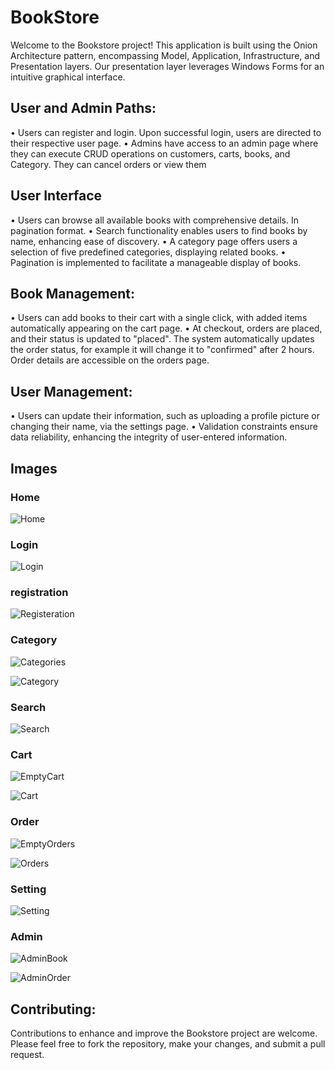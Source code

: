 # BookStore
Welcome to the Bookstore project! This application is built using the Onion Architecture pattern, encompassing Model, Application, Infrastructure, and Presentation layers. Our presentation layer leverages Windows Forms for an intuitive graphical interface.

## User and Admin Paths:

•	Users can register and login. Upon successful login, users are directed to their respective user page.
•	Admins have access to an admin page where they can execute CRUD operations on customers, carts, books, and Category. They can cancel orders or view them

##	User Interface

•	Users can browse all available books with comprehensive details. In pagination format.
•	Search functionality enables users to find books by name, enhancing ease of discovery.
•	A category page offers users a selection of five predefined categories, displaying related books.
•	Pagination is implemented to facilitate a manageable display of books.

##	Book Management:

•	Users can add books to their cart with a single click, with added items automatically appearing on the cart page.
•	At checkout, orders are placed, and their status is updated to "placed". The system automatically updates the order status, for example it will change it to "confirmed" after 2 hours. Order details are accessible on the orders page.

##	User Management:
•	Users can update their information, such as uploading a profile picture or changing their name, via the settings page.
•	Validation constraints ensure data reliability, enhancing the integrity of user-entered information.

## Images

### Home

![Home](https://github.com/Mohammed-Said/VisualProject/assets/40707481/a93d45c1-9b07-4b83-a571-1409a84062fa)

### Login
![Login](https://github.com/Mohammed-Said/VisualProject/assets/40707481/6b1bada4-b843-4d8e-a8df-ec75707be70f)

### registration
![Registeration](https://github.com/Mohammed-Said/VisualProject/assets/40707481/6248bdbe-8b9d-4b56-9ef9-668057a3d70a)

### Category
![Categories](https://github.com/Mohammed-Said/VisualProject/assets/40707481/376d376a-fd93-4be3-901b-d091ea625005)

![Category](https://github.com/Mohammed-Said/VisualProject/assets/40707481/9dd06a09-54dc-4b63-9a10-ab7419e6a8b0)

### Search

![Search](https://github.com/Mohammed-Said/VisualProject/assets/40707481/18a42531-652c-43ca-b5d5-a5a9d525be48)

### Cart
![EmptyCart](https://github.com/Mohammed-Said/VisualProject/assets/40707481/31fb877c-f244-4a02-83d9-5ad4b242dc75)

![Cart](https://github.com/Mohammed-Said/VisualProject/assets/40707481/1445ef2a-5895-4c3d-a6d8-8bea76de3357)

### Order

![EmptyOrders](https://github.com/Mohammed-Said/VisualProject/assets/40707481/f3ef556e-1052-4752-b323-febd03bafdac)

![Orders](https://github.com/Mohammed-Said/VisualProject/assets/40707481/38132c27-4c03-4aea-b776-a11877b1cf8b)

### Setting

![Setting](https://github.com/Mohammed-Said/VisualProject/assets/40707481/89e6e1ed-6c34-4cd0-8d45-bf2021810ba6)

### Admin

![AdminBook](https://github.com/Mohammed-Said/VisualProject/assets/40707481/10b7f86e-8e4d-4be1-87d5-c9d39d57d06d)

![AdminOrder](https://github.com/Mohammed-Said/VisualProject/assets/40707481/d3b08991-8da7-4650-b61a-4406cd1aa200)

## Contributing:
  Contributions to enhance and improve the Bookstore project are welcome. Please feel free to fork the repository, make your changes, and submit a pull request.



